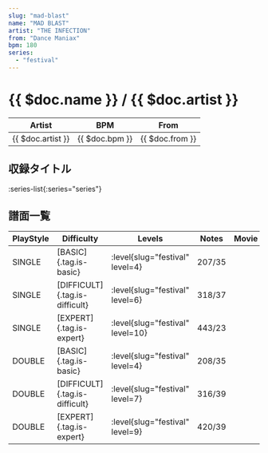 ```yaml
---
slug: "mad-blast"
name: "MAD BLAST"
artist: "THE INFECTION"
from: "Dance Maniax"
bpm: 180
series:
  - "festival"
---
```


# {{ $doc.name }} / {{ $doc.artist }}

|Artist|BPM|From|
|------|---|----|
|{{ $doc.artist }}|{{ $doc.bpm }}|{{ $doc.from }}|

## 収録タイトル

:series-list{:series="series"}

## 譜面一覧

|PlayStyle|Difficulty|Levels|Notes|Movie|
|---------|----------|------|-----|-----|
|SINGLE|[BASIC]{.tag.is-basic}|<div class="field is-grouped is-grouped-multiline"> :level{slug="festival" level=4}</div>|207/35||
|SINGLE|[DIFFICULT]{.tag.is-difficult}|<div class="field is-grouped is-grouped-multiline"> :level{slug="festival" level=6}</div>|318/37||
|SINGLE|[EXPERT]{.tag.is-expert}|<div class="field is-grouped is-grouped-multiline"> :level{slug="festival" level=10}</div>|443/23||
|DOUBLE|[BASIC]{.tag.is-basic}|<div class="field is-grouped is-grouped-multiline"> :level{slug="festival" level=4}</div>|208/35||
|DOUBLE|[DIFFICULT]{.tag.is-difficult}|<div class="field is-grouped is-grouped-multiline"> :level{slug="festival" level=7}</div>|316/39||
|DOUBLE|[EXPERT]{.tag.is-expert}|<div class="field is-grouped is-grouped-multiline"> :level{slug="festival" level=9}</div>|420/39||
